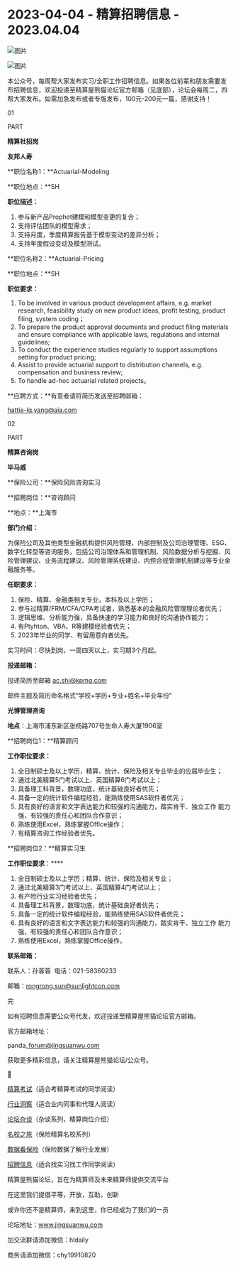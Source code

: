 # 2023-04-04 - 精算招聘信息 - 2023.04.04

![图片](https://mmbiz.qpic.cn/mmbiz_jpg/PVTr5cqOmdsiaicIRGthO3IhpdkibrFUWVU1xAtP9ZY24c0vAhCVJo55thjfrfia19NvibyVvich2UW9I8vGCty5LxNw/640?wx_fmt=jpeg&tp=webp&wxfrom=5&wx_lazy=1)

![图片](https://mmbiz.qpic.cn/mmbiz_png/7QRTvkK2qC63c02mKcsfAaJ8sNcicTvg22UkHHibvKiasFS9FS6E4FeV0Dibe7as7h4tm8p7EfNfI06adlGbL2icYjw/640?wx_fmt=png&tp=webp&wxfrom=5&wx_lazy=1)

本公众号，每周帮大家发布实习/全职工作招聘信息。如果各位前辈和朋友需要发布招聘信息，欢迎投递至精算屋熊猫论坛官方邮箱（见底部），论坛会每周二，四帮大家发布。如需加急发布或者专版发布，100元-200元一篇，感谢支持！

01

PART

**精算社招岗**

**友邦人寿**

**职位名称1：**Actuarial-Modeling

**职位地点：**SH

**职位描述：**

1. 参与新产品Prophet建模和模型变更的复合；
2. 支持评估团队的模型需求；
3. 支持月度，季度精算报告基于模型变动的差异分析；
4. 支持年度假设变动及模型测试。

**职位名称2：**Actuarial-Pricing

**职位地点：**SH

**职位要求：**

1. To be involved in various product development affairs, e.g. market research, feasibility study on new product ideas, profit testing, product filing, system coding；
2. To prepare the product approval documents and product filing materials and ensure compliance with applicable laws, regulations and internal guidelines;
3. To conduct the experience studies regularly to support assumptions setting for product pricing;
4. Assist to provide actuarial support to distribution channels, e.g. compensation and business review;
5. To handle ad-hoc actuarial related projects。

**应聘方式：**有意者请将简历发送至招聘邮箱：

hattie-lq.yang@aia.com

02

PART

**精算咨询岗**

**毕马威**

**保险公司：**保险风险咨询实习

**招聘岗位：**咨询顾问

**地点：**上海市

**部门介绍：**

为保险公司及其他类型金融机构提供风险管理、内部控制及公司治理管理、ESG、数字化转型等咨询服务，包括公司治理体系和管理机制、风险数据分析与挖掘、风险管理建议、业务流程建议、风险管理系统建设、内控合规管理机制建设等专业金融服务等。

**任职要求：**

1. 保险、精算、金融类相关专业，本科及以上学历；
2. 参与过精算/FRM/CFA/CPA考试者，熟悉基本的金融风险管理理论者优先；
3. 逻辑思维、分析能力强，具备快速的学习能力和良好的沟通协作能力；
4. 有Ptyhton、VBA、R等建模经验者优先；
5. 2023年毕业的同学、有留用意向者优先。

实习时间：尽快到岗，一周四天以上，实习期3个月起。

**投递邮箱：**

投递简历至邮箱 ac.shi@kpmg.com

邮件主题及简历命名格式“学校+学历+专业+姓名+毕业年份”

**光博管理咨询**

**地点**：上海市浦东新区张杨路707号生命人寿大厦1906室 

**招聘岗位1：**精算顾问 

**工作职位要求：**

1. 全日制硕士及以上学历，精算、统计、保险及相关专业毕业的应届毕业生；
2. 通过北美精算5门考试以上、英国精算6门考试以上；
3. 具备理工科背景，数理功底，统计基础良好者优先；
4. 具备一定的统计软件编程经验，能熟练使用SAS软件者优先；
5. 具有良好的语言和文字表达能力和较强的沟通能力，踏实肯干、独立工作 能力强，有较强的责任心和团队合作意识；
6. 熟练使用Excel，熟练掌握Office操作；
7. 有精算咨询工作经验者优先。

**招聘岗位2：**精算实习生

**工作职位要求**：****

1. 全日制硕士及以上学历；精算、统计、保险及相关专业；
2. 通过北美精算3门考试以上、英国精算4门考试以上；
3. 有产险行业实习经验者优先；
4. 具备理工科背景，数理功底，统计基础良好者优先；
5. 具备一定的统计软件编程经验，能熟练使用SAS软件者优先；
6. 具有良好的语言和文字表达能力和较强的沟通能力，踏实肯干、独立工作 能力强，有较强的责任心和团队合作意识；
7. 熟练使用Excel，熟练掌握Office操作。

**联系邮箱：**

联系人：孙蓉蓉  电话：021-58360233

邮箱：rongrong.sun@sunlightcon.com


完

如有招聘信息需要公众号代发，欢迎投递至精算屋熊猫论坛官方邮箱。

官方邮箱地址：

panda\_forum@jingsuanwu.com

获取更多精彩信息，请关注精算屋熊猫论坛/公众号。


👀

[精算考试](https://mp.weixin.qq.com/mp/appmsgalbum?__biz=MzIyMjA5MzUwMg==&action=getalbum&album_id=1466144252454764546#wechat_redirect)（适合考精算考试的同学阅读）

[行业洞察](https://mp.weixin.qq.com/mp/appmsgalbum?__biz=MzIyMjA5MzUwMg==&action=getalbum&album_id=1466140974488748032#wechat_redirect)（适合业内同事和代理人阅读）

[论坛杂谈](https://mp.weixin.qq.com/mp/appmsgalbum?__biz=MzIyMjA5MzUwMg==&action=getalbum&album_id=1466151460148084736#wechat_redirect)（杂谈系列，精算岗位介绍）

[名校之旅](https://mp.weixin.qq.com/mp/appmsgalbum?__biz=MzIyMjA5MzUwMg==&action=getalbum&album_id=1466147283460161538#wechat_redirect)（保险精算名校系列）

[数据看保险](https://mp.weixin.qq.com/mp/appmsgalbum?__biz=MzIyMjA5MzUwMg==&action=getalbum&album_id=2002358913534328835#wechat_redirect)（保险数据了解行业发展）

[招聘信息](https://mp.weixin.qq.com/mp/appmsgalbum?__biz=MzIyMjA5MzUwMg==&action=getalbum&album_id=1466154141080092675#wechat_redirect)（适合找实习找工作同学阅读）

精算屋熊猫论坛，旨在为精算师及未来精算师提供交流平台

在这里我们提倡平等，开放，互助，创新

或许你还不是精算师，来到这里，你已经成为了我们的一员

论坛地址：www.jingsuanwu.com

加交流群请添加微信：hldaily

商务请添加微信：chy19910820